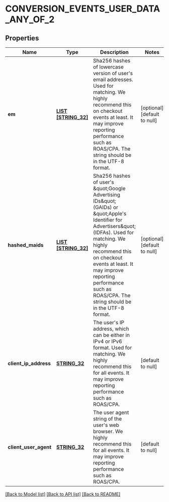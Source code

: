# CONVERSION_EVENTS_USER_DATA_ANY_OF_2

## Properties
Name | Type | Description | Notes
------------ | ------------- | ------------- | -------------
**em** | [**LIST [STRING_32]**](STRING_32.md) | Sha256 hashes of lowercase version of user&#39;s email addresses. Used for matching. We highly recommend this on checkout events at least. It may improve reporting performance such as ROAS/CPA. The string should be in the UTF-8 format. | [optional] [default to null]
**hashed_maids** | [**LIST [STRING_32]**](STRING_32.md) | Sha256 hashes of user&#39;s \&quot;Google Advertising IDs\&quot; (GAIDs) or \&quot;Apple&#39;s Identifier for Advertisers\&quot; (IDFAs). Used for matching. We highly recommend this on checkout events at least. It may improve reporting performance such as ROAS/CPA. The string should be in the UTF-8 format. | [optional] [default to null]
**client_ip_address** | [**STRING_32**](STRING_32.md) | The user&#39;s IP address, which can be either in IPv4 or IPv6 format. Used for matching. We highly recommend this for all events. It may improve reporting performance such as ROAS/CPA. | [default to null]
**client_user_agent** | [**STRING_32**](STRING_32.md) | The user agent string of the user&#39;s web browser. We highly recommend this for all events. It may improve reporting performance such as ROAS/CPA. | [default to null]

[[Back to Model list]](../README.md#documentation-for-models) [[Back to API list]](../README.md#documentation-for-api-endpoints) [[Back to README]](../README.md)


